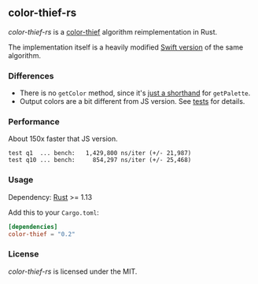 ## color-thief-rs

*color-thief-rs* is a [color-thief](https://github.com/lokesh/color-thief)
algorithm reimplementation in Rust.

The implementation itself is a heavily modified
[Swift version](https://github.com/yamoridon/ColorThiefSwift) of the same algorithm.

### Differences

- There is no `getColor` method, since it's [just a shorthand][color-thief_L76] for `getPalette`.
- Output colors are a bit different from JS version. See [tests](tests/test.rs) for details.

[color-thief_L76]: https://github.com/lokesh/color-thief/blob/b0115131476149500828b01db43ca701b099a315/src/color-thief.js#L76

### Performance

About 150x faster that JS version.

```text
test q1  ... bench:   1,429,800 ns/iter (+/- 21,987)
test q10 ... bench:     854,297 ns/iter (+/- 25,468)
```

### Usage

Dependency: [Rust](https://www.rust-lang.org/) >= 1.13

Add this to your `Cargo.toml`:

```toml
[dependencies]
color-thief = "0.2"
```

### License

*color-thief-rs* is licensed under the MIT.

